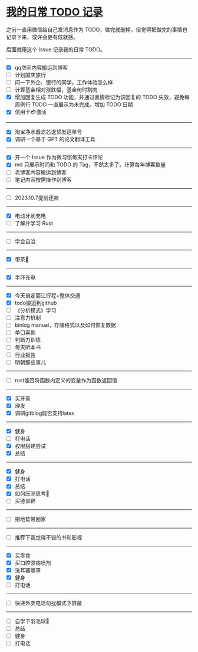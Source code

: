 # [我的日常 TODO 记录](https://github.com/zzy131250/gitblog/issues/11)

之前一直用微信给自己发消息作为 TODO，做完就删掉。但觉得把做完的事情也记录下来，或许会更有成就感。

后面就用这个 Issue 记录我的日常 TODO。

---

- [x] qq空间内容搬运到博客
- [ ] 计划国庆旅行
- [ ] 问一下外企、银行的同学，工作体验怎么样
- [ ] 计算基金相对涨跌幅，基金何时割肉
- [x] 增加回复生成 TODO 功能，并通过表情标记为该回复的 TODO 失效，避免每周例行 TODO 一直展示为未完成。增加 TODO 日期
- [x] 信用卡💳激活

---

- [x] 淘宝净水器滤芯退货发运单号
- [x] 调研一个基于 GPT 的论文翻译工具

---

- [x] 开一个 Issue 作为微习惯每天打卡评论
- [x] md 只展示时间和 TODO 的 Tag，不然太多了。计算每年博客数量
- [ ] 老博客内容搬运到博客
- [ ] 笔记内容按需操作到博客

---

- [ ] 2023.10.7提前还款

---

- [x] 电动牙刷充电
- [ ] 了解并学习 Rust

---

- [ ] 学会自洽

---

- [x] 带茶🍵

---

- [x] 手环充电

---

- [x] 今天搞定丽江行程+整体交通
- [x] todo搬运到github
- [ ] 《分析模式》学习
- [ ] 注意力机制
- [ ] binlog manual，存储格式以及如何恢复数据
- [ ] 单口喜剧
- [ ] 判断力训练
- [ ] 每天听本书
- [ ] 行业报告
- [ ] 明朝那些事儿

---

- [ ] rust能否将函数内定义的变量作为函数返回值

---

- [x] 买牙膏
- [x] 理发
- [x] 调研gitblog能否支持latex

---

- [x] 健身
- [ ] 打电话
- [x] 权限搭建尝试
- [x] 总结

---

- [x] 健身
- [x] 打电话
- [x] 总结
- [x] 如何压测思考🤔
- [ ] 买德训鞋

---

- [ ] 把地垫带回家

---

- [ ] 推荐下我觉得不错的书和影视

---

- [x] 买零食
- [x] 买口腔溃疡喷剂
- [x] 洗耳塞眼罩
- [x] 健身
- [ ] 打电话

---

- [ ] 快递外卖电话勿扰模式下屏蔽

---

- [ ] 自学下羽毛球🏸
- [ ] 总结
- [ ] 健身
- [ ] 打电话